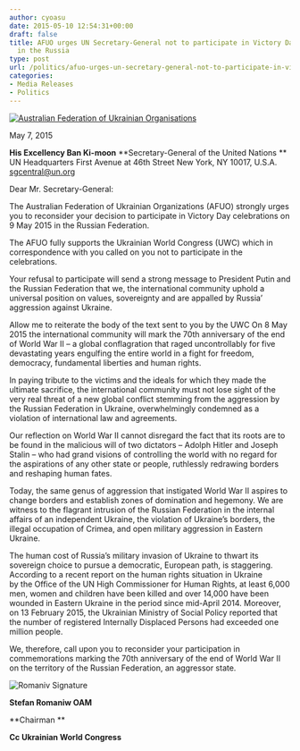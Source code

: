 ```yaml
---
author: cyoasu
date: 2015-05-10 12:54:31+00:00
draft: false
title: AFUO urges UN Secretary-General not to participate in Victory Day celebrations
  in the Russia
type: post
url: /politics/afuo-urges-un-secretary-general-not-to-participate-in-victory-day-celebrations-in-the-russia/
categories:
- Media Releases
- Politics
---
```


[![Australian Federation of Ukrainian Organisations](http://www.ozeukes.com/wp-content/uploads/2014/10/image001.png)
](http://www.ozeukes.com/wp-content/uploads/2014/10/image001.png)



May 7, 2015

**His Excellency Ban Ki-moon**
**Secretary-General of the United Nations **
UN Headquarters
First Avenue at 46th Street
New York, NY 10017, U.S.A.
[sgcentral@un.org](mailto:sgcentral@un.org)

Dear Mr. Secretary-General:

The Australian Federation of Ukrainian Organizations (AFUO) strongly urges you to reconsider your decision to participate in Victory Day celebrations on 9 May 2015 in the Russian Federation.

The AFUO fully supports the Ukrainian World Congress (UWC) which in correspondence with you called on you not to participate in the celebrations.

Your refusal to participate will send a strong message to President Putin and the Russian Federation that we, the international community uphold a universal position on values, sovereignty and are appalled by Russia’ aggression against Ukraine.

Allow me to reiterate the body of the text sent to you by the UWC
On 8 May 2015 the international community will mark the 70th anniversary of the end of World War II – a global conflagration that raged uncontrollably for five devastating years engulfing the entire world in a fight for freedom, democracy, fundamental liberties and human rights.

In paying tribute to the victims and the ideals for which they made the ultimate sacrifice, the international community must not lose sight of the very real threat of a new global conflict stemming from the aggression by the Russian Federation in Ukraine, overwhelmingly condemned as a violation of international law and agreements.

Our reflection on World War II cannot disregard the fact that its roots are to be found in the malicious will of two dictators – Adolph Hitler and Joseph Stalin – who had grand visions of controlling the world with no regard for the aspirations of any other state or people, ruthlessly redrawing borders and reshaping human fates.

Today, the same genus of aggression that instigated World War II aspires to change borders and establish zones of domination and hegemony. We are witness to the flagrant intrusion of the Russian Federation in the internal affairs of an independent Ukraine, the violation of Ukraine’s borders, the illegal occupation of Crimea, and open military aggression in Eastern Ukraine.

The human cost of Russia’s military invasion of Ukraine to thwart its sovereign choice to pursue a democratic, European path, is staggering. According to a recent report on the human rights situation in Ukraine by the Office of the UN High Commissioner for Human Rights, at least 6,000 men, women and children have been killed and over 14,000 have been wounded in Eastern Ukraine in the period since mid-April 2014. Moreover, on 13 February 2015, the Ukrainian Ministry of Social Policy reported that the number of registered Internally Displaced Persons had exceeded one million people.

We, therefore, call upon you to reconsider your participation in commemorations marking the 70th anniversary of the end of World War II on the territory of the Russian Federation, an aggressor state.

![Romaniv Signature](http://www.ozeukes.com/wp-content/uploads/2015/05/Romaniv-Signature.png)






**Stefan Romaniw OAM**

**Chairman **

**Cc Ukrainian World Congress**
